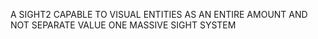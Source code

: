 A SIGHT2 CAPABLE TO VISUAL ENTITIES AS AN ENTIRE AMOUNT AND NOT SEPARATE VALUE ONE MASSIVE SIGHT SYSTEM
